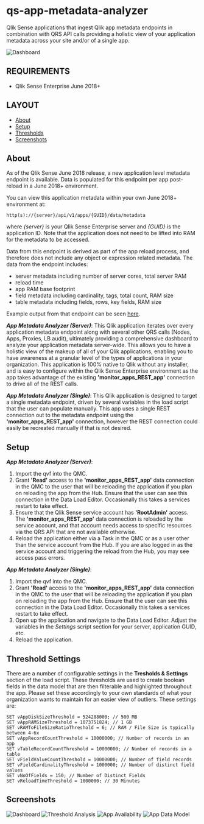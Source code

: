 # qs-app-metadata-analyzer
Qlik Sense applications that ingest Qlik app metadata endpoints in combination with QRS API calls providing a holistic view of your application metadata across your site and/or of a single app.

![Dashboard](https://s3.amazonaws.com/dpi-sse/dpi-qlik-sense-app-metadata-analyzer-server/AppMetaDashboard.png)

## REQUIREMENTS

- Qlik Sense Enterprise June 2018+

## LAYOUT

- [About](#about)
- [Setup](#setup)
- [Thresholds](#threshold-settings)
- [Screenshots](#screenshots)
 
## About

As of the Qlik Sense June 2018 release, a new application level metadata endpoint is available. Data is populated for this endpoint per app post-reload in a June 2018+ environment. 

You can view this application metadata within your own June 2018+ environment at:
```
http(s)://{server}/api/v1/apps/{GUID}/data/metadata
```

where *{server}* is your Qlik Sense Enterprise server and *{GUID}* is the application ID. Note that the application does not need to be lifted into RAM for the metadata to be accessed.

Data from this endpoint is derived as part of the app reload process, and therefore does not include any object or expression related metadata. The data from the endpoint includes:
- server metadata including number of server cores, total server RAM
- reload time
- app RAM base footprint
- field metadata including cardinality, tags, total count, RAM size
- table metadata including fields, rows, key fields, RAM size

Example output from that endpoint can be seen [here](https://s3.amazonaws.com/dpi-sse/dpi-qlik-sense-app-metadata-analyzer-server/metadata_example.json).

**_App Metadata Analyzer (Server)_**: This Qlik application iterates over every application metadata endpoint along with several other QRS calls (Nodes, Apps, Proxies, LB audit), ultimately providing a comprehensive dashboard to analyze your application metadata server-wide. This allows you to have a holistic view of the makeup of all of your Qlik applications, enabling you to have awareness at a granular level of the types of applications in your organization. This application is 100% native to Qlik without any installer, and is easy to configure within the Qlik Sense Enterprise environment as the app takes advantage of the existing **'monitor_apps_REST_app'** connection to drive all of the REST calls.

**_App Metadata Analyzer (Single)_**: This Qlik application is designed to target a single metadata endpoint, driven by several variables in the load script that the user can populate manually. This app uses a single REST connection out to the metadata endpoint using the **'monitor_apps_REST_app'** connection, however the REST connection could easily be recreated manually if that is not desired.

## Setup

**_App Metadata Analyzer (Server)_**:
1. Import the qvf into the QMC.
2. Grant **'Read'** access to the **'monitor_apps_REST_app'** data connection in the QMC to the user that will be reloading the application if you plan on reloading the app from the Hub. Ensure that the user can see this connection in the Data Load Editor. Occasionally this takes a services restart to take effect.
3. Ensure that the Qlik Sense service account has **'RootAdmin'** access. The **'monitor_apps_REST_app'** data connection is reloaded by the service account, and that account needs access to specific resources via the QRS API that are not available otherwise.
4. Reload the application either via a Task in the QMC or as a user other than the service account from the Hub. If you are also logged in as the service account and triggering the reload from the Hub, you may see access pass errors.

**_App Metadata Analyzer (Single)_**:
1. Import the qvf into the QMC.
2. Grant **'Read'** access to the **'monitor_apps_REST_app'** data connection in the QMC to the user that will be reloading the application if you plan on reloading the app from the Hub. Ensure that the user can see this connection in the Data Load Editor. Occasionally this takes a services restart to take effect.
3. Open up the application and navigate to the Data Load Editor. Adjust the variables in the *Settings* script section for your server, application GUID, etc.
4. Reload the application.

## Threshold Settings
There are a number of configurable settings in the **Tresholds & Settings** section of the load script. These thresholds are used to create boolean fields in the data model that are then filterable and highlighted throughout the app. Please set these accordingly to your own standards of what your organization wants to maintain for an easier view of outliers. These settings are:
```
SET vAppDiskSizeThreshold = 524288000; // 500 MB
SET vAppRAMSizeThreshold = 1073751824; // 1 GB
SET vRAMToFileSizeRatioThreshold = 6; // RAM / File Size is typically between 4-6x
SET vAppRecordCountThreshold = 10000000; // Number of records in an app
SET vTableRecordCountThreshold = 10000000; // Number of records in a table
SET vFieldValueCountThreshold = 10000000; // Number of field records
SET vFieldCardinalityThreshold = 1000000; // Number of distinct field values
SET vNoOfFields = 150; // Number of Distinct Fields
SET vReloadTimeThreshold = 1800000; // 30 Minutes
```

## Screenshots
![Dashboard](https://s3.amazonaws.com/dpi-sse/dpi-qlik-sense-app-metadata-analyzer-server/AppMetaDashboard.png)
![Threshold Analysis](https://s3.amazonaws.com/dpi-sse/dpi-qlik-sense-app-metadata-analyzer-server/AppMetaThresholdAnalysis.png)
![App Availability](https://s3.amazonaws.com/dpi-sse/dpi-qlik-sense-app-metadata-analyzer-server/AppMetaAvailability.png)
![App Data Model](https://s3.amazonaws.com/dpi-sse/dpi-qlik-sense-app-metadata-analyzer-server/ApplicationMetadataAnalyzerDataModel.png)